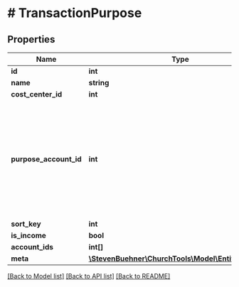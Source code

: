 # # TransactionPurpose

## Properties

Name | Type | Description | Notes
------------ | ------------- | ------------- | -------------
**id** | **int** |  | [optional]
**name** | **string** |  | [optional]
**cost_center_id** | **int** |  | [optional]
**purpose_account_id** | **int** | This will always be a single account. But it depends on the &#x60;isIncome&#x60; flag if this is the debit or the credit account. | [optional]
**sort_key** | **int** |  | [optional]
**is_income** | **bool** |  | [optional]
**account_ids** | **int[]** |  | [optional]
**meta** | [**\StevenBuehner\ChurchTools\Model\EntityMetaData**](EntityMetaData.md) |  | [optional]

[[Back to Model list]](../../README.md#models) [[Back to API list]](../../README.md#endpoints) [[Back to README]](../../README.md)
